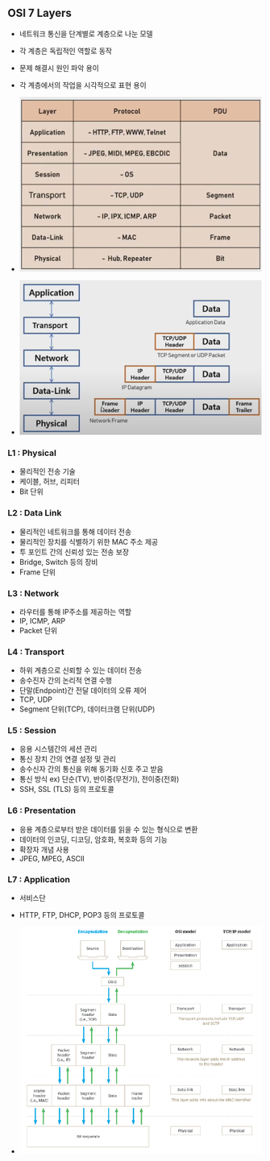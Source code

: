 ## OSI 7 Layers
* 네트워크 통신을 단계별로 계층으로 나눈 모델
* 각 계층은 독립적인 역할로 동작
* 문제 해결시 원인 파악 용이
* 각 계층에서의 작업을 시각적으로 표현 용이

* ![](./img/2023-06-22-10-19-37.png)
* ![](./img/2023-06-22-10-24-32.png)

### L1 : Physical
* 물리적인 전송 기술
* 케이블, 허브, 리피터
* Bit 단위

### L2 : Data Link
* 물리적인 네트워크를 통해 데이터 전송
* 물리적인 장치를 식별하기 위한 MAC 주소 제공
* 투 포인트 간의 신뢰성 있는 전송 보장
* Bridge, Switch 등의 장비
* Frame 단위

### L3 : Network
* 라우터를 통해 IP주소를 제공하는 역할
* IP, ICMP, ARP
* Packet 단위

### L4 : Transport
* 하위 계층으로 신뢰할 수 있는 데이터 전송
* 송수진자 간의 논리적 연결 수행
* 단말(Endpoint)간 전달 데이터의 오류 제어
* TCP, UDP
* Segment 단위(TCP), 데이터크램 단위(UDP)

### L5 : Session
* 응용 시스템간의 세션 관리
* 통신 장치 간의 연결 설정 및 관리
* 송수신자 간의 통신을 위해 동기화 신호 주고 받음
* 통신 방식 ex) 단순(TV), 반이중(무전기), 전이중(전화)
* SSH, SSL (TLS) 등의 프로토콜

### L6 : Presentation
* 응용 계층으로부터 받은 데이터를 읽을 수 있는 형식으로 변환
* 데이터의 인코딩, 디코딩, 암호화, 복호화 등의 기능
* 확장자 개념 사용
* JPEG, MPEG, ASCII 

### L7 : Application
* 서비스단
* HTTP, FTP, DHCP, POP3 등의 프로토콜

* ![](./img/2023-06-22-11-13-37.png)